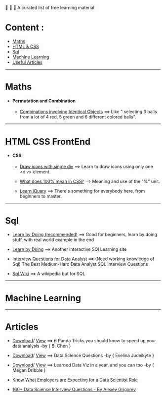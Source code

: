 
🤖 🎨 🎸 A curated list of free learning material

# Content :
  - [Maths](#maths)
  - [HTML & CSS](#html-css-frontend)
  - [Sql](#sql)
  - [Machine Learning](#machine-learning)
  - [Useful Articles](#articles)

-------
# Maths
  
  - #### Permutation and Combination
    - [Combinations involving Identical Objects](https://doubleroot.in/lessons/permutations-combinations/combinations-identical-objects/) ==> Like " selecting 3 balls from a lot of 4 red, 5 green and 6 different colored balls". 

-----
# HTML CSS FrontEnd
  
  - #### CSS
    
    - [Draw icons with single div](https://cssicon.space/#/) ==> Learn to draw icons using only one \<div\> element.
    
    - [What does 100% mean in CSS?](https://wattenberger.com/blog/css-percents#gist) ==> Meaning and use of the "%" unit.
    
    - [Learn jQuary](https://css-tricks.com/lodge/learn-jquery/) ==> There's something for everybody here, from beginners to master.

-----
# Sql
 
 - [Learn by Doing (recommended)](https://mode.com/sql-tutorial/introduction-to-sql/) ==> Good for beginners, learn by doing stuff, with real world example in the end
 
 - [Learn by Doing](https://sqlbolt.com/lesson/introduction) ==> Another interactive SQl Learning site
 
 - [Interview Questions for Data Analyst](https://quip.com/2gwZArKuWk7W) ==> (Need working knowledge of Sql)  The Best Medium-Hard Data Analyst SQL Interview Questions 
 
 - [Sql Wiki](https://sqlzoo.net/) ==> A wikipedia but for SQL

------------------
# Machine Learning


----------
# Articles
  
  - [Download](https://raw.githubusercontent.com/prem-jeet/resources/gh-pages/assets/articles/6%20Pandas%20tricks%20you%20should%20know%20to%20speed%20up%20your%20data%20analysis-converted.pdf)/ [View](https://github.com/prem-jeet/resources/blob/gh-pages/assets/articles/6%20Pandas%20tricks%20you%20should%20know%20to%20speed%20up%20your%20data%20analysis-converted.pdf) ==> 6 Panda Tricks you should know to speed up your data analysis -by { B. Chen }
  
  
  - [Download](https://raw.githubusercontent.com/prem-jeet/resources/gh-pages/assets/articles/Learned%20Data%20Viz%20in%20a%20Year%2C%20and%20You%20Can%20Too.pdf)/ [View](https://github.com/prem-jeet/resources/blob/gh-pages/assets/articles/Learned%20Data%20Viz%20in%20a%20Year%2C%20and%20You%20Can%20Too.pdf) ==> Data Science Questions -by { Evelina Judeikyte }
  
  
  - [Download](https://raw.githubusercontent.com/prem-jeet/resources/gh-pages/assets/articles/data%20science%20questions.pdf)/ [View](https://github.com/prem-jeet/resources/blob/gh-pages/assets/articles/data%20science%20questions.pdf) ==> Learned Data Viz in a year, and you can too -by { Megan Dribble }

  - [Know What Employers are Expecting for a Data Scientist Role](https://www.kdnuggets.com/2020/08/employers-expecting-data-scientist-role-2020.html)
  
  - [160+ Data Science Interview Questions - By Alexey Grigorev](https://hackernoon.com/160-data-science-interview-questions-415s3y2a)
